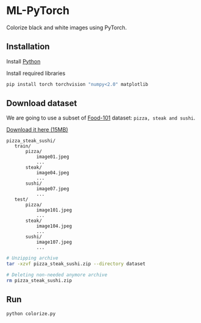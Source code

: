 # ML-PyTorch

Colorize black and white images using PyTorch.

## Installation

Install [Python](https://www.python.org/downloads/)

Install required libraries

```bash
pip install torch torchvision "numpy<2.0" matplotlib
```

## Download dataset

We are going to use a subset of [Food-101](https://data.vision.ee.ethz.ch/cvl/datasets_extra/food-101/) dataset: `pizza, steak and sushi`.

[Download it here (15MB)](https://github.com/mrdbourke/pytorch-deep-learning/raw/main/data/pizza_steak_sushi.zip)

```
pizza_steak_sushi/
   train/
       pizza/
           image01.jpeg
           ...
       steak/
           image04.jpeg
           ...
       sushi/
           image07.jpeg
           ...
   test/
       pizza/
           image101.jpeg
           ...
       steak/
           image104.jpeg
           ...
       sushi/
           image107.jpeg
           ...
```

```bash
# Unzipping archive
tar -xzvf pizza_steak_sushi.zip --directory dataset

# Deleting non-needed anymore archive
rm pizza_steak_sushi.zip
```

## Run

```bash
python colorize.py
```
